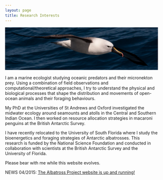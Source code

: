 ```yaml
---
layout: page
title: Research Interests
---
```


<img class="img-wide" src="/public/images/IYNA_JC66_3257_wide.jpg"></img><br>

I am a marine ecologist studying oceanic predators and their micronekton prey. Using a combination of field observations and computational/theoretical approaches, I try to understand the physical and biological processes that shape the distribution and movements of open-ocean animals and their foraging behaviours.

My PhD at the Universities of St Andrews and Oxford investigated the midwater ecology around seamounts and atolls in the Central and Southern Indian Ocean. I then worked on resource allocation strategies in macaroni penguins at the British Antarctic Survey. 

I have recently relocated to the University of South Florida where I study the bioenergetics and foraging strategies of Antarctic albatrosses. This research is funded by the National Science Foundation and conducted in collaboration with scientists at the British Antarctic Survey and the University of Florida. 

Please bear with me while this website evolves.

NEWS 04/2015: <a href="http://leah.johnson-gramacy.com/albatross">The Albatross Project website is up and running!</a>
